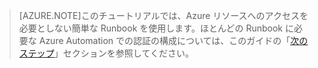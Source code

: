 > [AZURE.NOTE]このチュートリアルでは、Azure リソースへのアクセスを必要としない簡単な Runbook を使用します。ほとんどの Runbook に必要な Azure Automation での認証の構成については、このガイドの「[次のステップ](#nextsteps)」セクションを参照してください。

<!---HONumber=July15_HO4-->